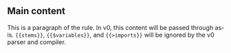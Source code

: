 ## Main content

This is a paragraph of the rule. In v0, this content will be passed through as-is.
`{{stems}}`, `{{$variables}}`, and `{{>imports}}` will be ignored by the v0 parser and compiler.